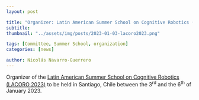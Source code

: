 ```yaml
---
layout: post

title: "Organizer: Latin American Summer School on Cognitive Robotics (LACORO 2023)"
subtitle: 
thumbnail: "../assets/img/posts/2023-01-03-lacoro2023.png"

tags: [Committee, Summer School, organization]
categories: [news]

author: Nicolás Navarro-Guerrero
---
```


Organizer of the <a href="https://lacoro.gitlab.io/2023/" target="_blank">Latin American Summer School on Cognitive Robotics (LACORO 2023)</a> to be held in Santiago, Chile between the 3<sup>rd</sup> and the 6<sup>th</sup> of January 2023.

<!--more-->

